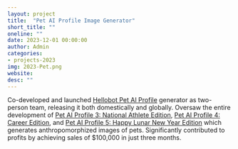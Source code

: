 ```yaml
---
layout: project
title:  "Pet AI Profile Image Generator"
short_title: ""
oneline: ""
date: 2023-12-01 00:00:00
author: Admin
categories:
- projects-2023
img: 2023-Pet.png
website: 
desc: ""
---
```

Co-developed and launched [Hellobot Pet AI Profile](https://hellobot.co/categories/1850) generator as two-person team, releasing it both domestically and globally. Oversaw the entire development of [Pet AI Profile 3: National Athlete Edition](https://hellomy.ai/en/detail/101), [Pet AI Profile 4: Career Edition](https://hellomy.ai/en/detail/232), and [Pet AI Profile 5: Happy Lunar New Year Edition](https://hellomy.ai/en/detail/298) which generates anthropomorphized images of pets. Significantly contributed to profits by achieving sales of $100,000 in just three months.